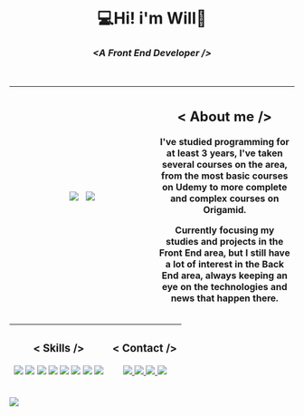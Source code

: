 # <h1 align="center">💻Hi! i'm Will👋</h1>

### <h3 align='center'><i>&lt;A Front End Developer /&gt;</i> </h3>

<br/>


| <a><img align="center" src="https://github-readme-stats.vercel.app/api?username=WilsonJunior1&show_icons=true&theme=blue-green&hide_border" /></a> &nbsp; <a><img align="center" src="http://github-readme-streak-stats.herokuapp.com?user=WilsonJunior1&theme=github-dark&date_format=M%20j%5B%2C%20Y%5D" /></a> &nbsp;&nbsp;&nbsp;&nbsp;&nbsp;&nbsp;&nbsp;&nbsp;&nbsp;&nbsp;&nbsp;&nbsp;&nbsp;&nbsp;&nbsp;&nbsp;&nbsp;&nbsp;&nbsp;&nbsp;&nbsp;&nbsp;&nbsp;&nbsp;&nbsp;&nbsp;&nbsp;&nbsp;&nbsp;&nbsp;&nbsp;&nbsp;&nbsp;&nbsp;&nbsp;&nbsp;&nbsp;&nbsp;&nbsp;&nbsp;&nbsp;&nbsp;&nbsp;&nbsp;&nbsp;&nbsp;&nbsp;&nbsp;&nbsp;&nbsp;&nbsp;&nbsp;&nbsp;&nbsp;&nbsp;| <h2 align="center">< About me /></h2> <p>I've studied programming for at least 3 years, I've taken several courses on the area, from the most basic courses on Udemy to more complete and complex courses on Origamid.</p>Currently focusing my studies and projects in the Front End area, but I still have a lot of interest in the Back End area, always keeping an eye on the technologies and news that happen there. </p> |
| ------- | -------|


| <p align="left"><h3>&lt; Skills /&gt;</h3><img src="https://img.shields.io/badge/HTML5-E34F26?style=for-the-badge&logo=html5&logoColor=white"/> <img src="https://img.shields.io/badge/CSS3-1572B6?style=for-the-badge&logo=css3&logoColor=white"/> <img src="https://img.shields.io/badge/Bootstrap-563D7C?style=for-the-badge&logo=bootstrap&logoColor=white"/> <img src="https://img.shields.io/badge/JavaScript-323330?style=for-the-badge&logo=javascript&logoColor=F7DF1E"/> <img src="https://img.shields.io/badge/React-20232A?style=for-the-badge&logo=react&logoColor=61DAFB"/> <img src="https://img.shields.io/badge/PHP-777BB4?style=for-the-badge&logo=php&logoColor=white"/> <img src="https://img.shields.io/badge/MySQL-00000F?style=for-the-badge&logo=mysql&logoColor=white"/> <img src="https://img.shields.io/badge/Sass-CC6699?style=for-the-badge&logo=sass&logoColor=white"/> </p> | <p> <h3>&lt; Contact /&gt;</h3> <a href="https://api.whatsapp.com/send?phone=5561995628227&text=Hello%20World!"> <img src="https://img.shields.io/badge/WhatsApp-25D366?style=for-the-badge&logo=whatsapp&logoColor=white"/> </a> <a href="https://www.instagram.com/_.hotwills._/"> <img src="https://img.shields.io/badge/Instagram-E4405F?style=for-the-badge&logo=instagram&logoColor=white"/> </a> <a href="https://www.linkedin.com/in/wilsonsousaj%C3%BAnior/"> <img src="https://img.shields.io/badge/LinkedIn-0077B5?style=for-the-badge&logo=linkedin&logoColor=white"/> </a> <a href="mailto:wstechjunior@gmail.com"> <img src="https://img.shields.io/badge/Gmail-D14836?style=for-the-badge&logo=gmail&logoColor=white"> </a> </p> |
| ------------ | ----------- |

<img align="center" src="https://activity-graph.herokuapp.com/graph?username=WilsonJunior1&theme=gotham">



